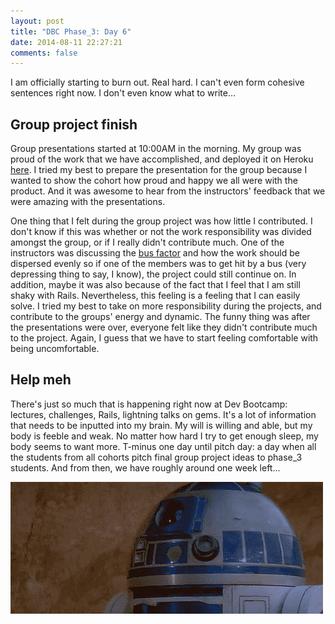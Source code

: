 ```yaml
---
layout: post
title: "DBC Phase_3: Day 6"
date: 2014-08-11 22:27:21
comments: false
---
```


I am officially starting to burn out. Real hard. I can't even form cohesive sentences right now. I don't even know what to write...

## Group project finish

Group presentations started at 10:00AM in the morning. My group was proud of the work that we have accomplished, and deployed it on Heroku [here](http://translate-yo.herokuapp.com/). I tried my best to prepare the presentation for the group because I wanted to show the cohort how proud and happy we all were with the product. And it was awesome to hear from the instructors' feedback that we were amazing with the presentations.

One thing that I felt during the group project was how little I contributed. I don't know if this was whether or not the work responsibility was divided amongst the group, or if I really didn't contribute much. One of the instructors was discussing the [bus factor](http://en.wikipedia.org/wiki/Bus_factor) and how the work should be dispersed evenly so if one of the members was to get hit by a bus (very depressing thing to say, I know), the project could still continue on. In addition, maybe it was also because of the fact that I feel that I am still shaky with Rails. Nevertheless, this feeling is a feeling that I can easily solve. I tried my best to take on more responsibility during the projects, and contribute to the groups' energy and dynamic. The funny thing was after the presentations were over, everyone felt like they didn't contribute much to the project. Again, I guess that we have to start feeling comfortable with being uncomfortable.

## Help meh

There's just so much that is happening right now at Dev Bootcamp: lectures, challenges, Rails, lightning talks on gems. It's a lot of information that needs to be inputted into my brain. My will is willing and able, but my body is feeble and weak. No matter how hard I try to get enough sleep, my body seems to want more. T-minus one day until pitch day: a day when all the students from all cohorts pitch final group project ideas to phase_3 students. And from then, we have roughly around one week left...

![alt text](/assets/img/fatigue.gif "help")